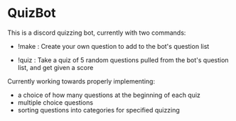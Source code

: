 # QuizBot
This is a discord quizzing bot, currently with two commands:

- !make : Create your own question to add to the bot's question list

- !quiz : Take a quiz of 5 random questions pulled from the bot's question list, and get given a score

Currently working towards properly implementing:
- a choice of how many questions at the beginning of each quiz
- multiple choice questions
- sorting questions into categories for specified quizzing
